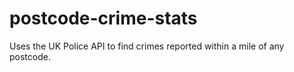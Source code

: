 # postcode-crime-stats
Uses the UK Police API to find crimes reported within a mile of any postcode.

